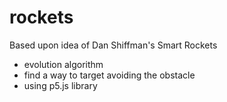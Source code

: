 # rockets
Based upon idea of Dan Shiffman's Smart Rockets
- evolution algorithm
- find a way to target avoiding the obstacle
- using p5.js library
